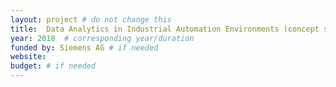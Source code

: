 ```yaml
---
layout: project # do not change this
title: 	Data Analytics in Industrial Automation Environments (concept study), funded by Siemens AG # title of the project
year: 2018	# corresponding year/duration
funded by: Siemens AG # if needed
website: 
budget: # if needed
---
```

